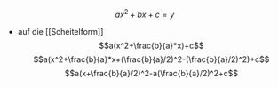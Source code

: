 $$ax^2+bx+c=y$$
- auf die [[Scheitelform]]
$$a(x^2+\frac{b}{a}*x)+c$$
$$a(x^2+\frac{b}{a}*x+(\frac{b}{a}/2)^2-(\frac{b}{a}/2)^2)+c$$
$$a(x+\frac{b}{a}/2)^2-a(\frac{b}{a}/2)^2+c$$